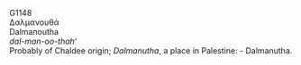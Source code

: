 G1148  
Δαλμανουθά  
Dalmanoutha  
*dal-man-oo-thah‘*  
Probably of Chaldee origin; *Dalmanutha*, a place in Palestine: -
Dalmanutha.  
